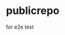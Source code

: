 # publicrepo
for e2e test




















































































































































































































































































































































































































































































































































































































































































































































































































































































































































































































































































































































































































































































































































































































































































































































































































































































































